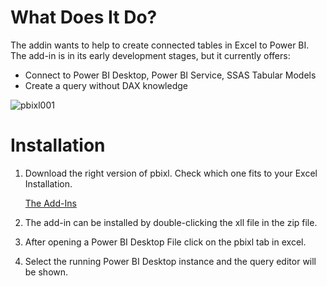 # What Does It Do?
The addin wants to help to create connected tables in Excel to Power BI.
The add-in is in its early development stages, but it currently offers:

- Connect to Power BI Desktop, Power BI Service, SSAS Tabular Models
- Create a query without DAX knowledge


![pbixl001](https://github.com/joschkos/pbixl/assets/50075326/471c05ea-1bf0-44fe-98f4-341605acba46)

# Installation
1. Download the right version of pbixl. Check which one fits to your Excel Installation.

    [The Add-Ins](https://github.com/joschkos/pbixl/tree/main/Add-Ins)

2. The add-in can be installed by double-clicking the xll file in the zip file.
3. After opening a Power BI Desktop File click on the pbixl tab in excel.
4. Select the running Power BI Desktop instance and the query editor will be shown.
